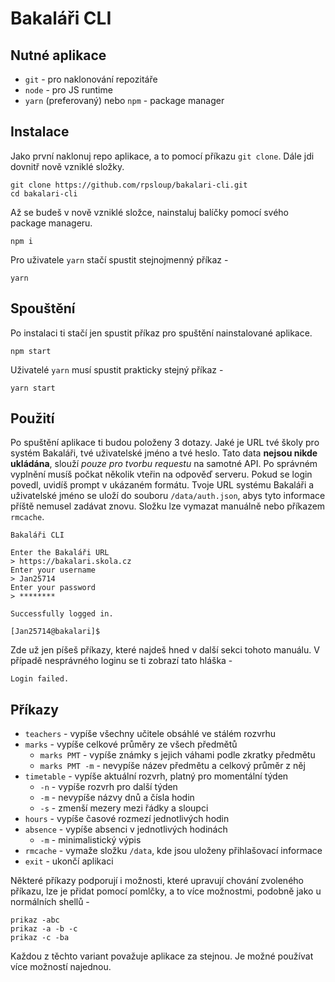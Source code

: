 # Bakaláři CLI

## Nutné aplikace

* `git` - pro naklonování repozitáře
* `node` - pro JS runtime
* `yarn` (preferovaný) nebo `npm` - package manager

## Instalace

Jako první naklonuj repo aplikace, a to pomocí příkazu `git clone`. Dále jdi dovnitř nově vzniklé složky.
```
git clone https://github.com/rpsloup/bakalari-cli.git
cd bakalari-cli
```

Až se budeš v nově vzniklé složce, nainstaluj balíčky pomocí svého package manageru.
```
npm i
```
Pro uživatele `yarn` stačí spustit stejnojmenný příkaz -
```
yarn
```

## Spouštění

Po instalaci ti stačí jen spustit příkaz pro spuštění nainstalované aplikace.
```
npm start
```
Uživatelé `yarn` musí spustit prakticky stejný příkaz -
```
yarn start
```

## Použití

Po spuštění aplikace ti budou položeny 3 dotazy. Jaké je URL tvé školy pro systém Bakaláři, tvé uživatelské jméno a tvé heslo.
Tato data **nejsou nikde ukládána**, slouží *pouze pro tvorbu requestu* na samotné API. Po správném vyplnění musíš počkat několik
vteřin na odpověď serveru. Pokud se login povedl, uvidíš prompt v ukázaném formátu. Tvoje URL systému Bakaláři a uživatelské jméno se
uloží do souboru `/data/auth.json`, abys tyto informace příště nemusel zadávat znovu. Složku lze vymazat manuálně nebo příkazem `rmcache`.

```
Bakaláři CLI

Enter the Bakaláři URL
> https://bakalari.skola.cz
Enter your username
> Jan25714
Enter your password
> ********

Successfully logged in.

[Jan25714@bakalari]$
```

Zde už jen píšeš příkazy, které najdeš hned v další sekci tohoto manuálu. V případě nesprávného loginu se ti zobrazí tato hláška -
```
Login failed.
```

## Příkazy

* `teachers` - vypíše všechny učitele obsáhlé ve stálém rozvrhu
* `marks` - vypíše celkové průměry ze všech předmětů
  * `marks PMT` - vypíše známky s jejich váhami podle zkratky předmětu
  * `marks PMT -m` - nevypíše název předmětu a celkový průměr z něj
* `timetable` - vypíše aktuální rozvrh, platný pro momentální týden
  * `-n` - vypíše rozvrh pro další týden
  * `-m` - nevypíše názvy dnů a čísla hodin
  * `-s` - zmenší mezery mezi řádky a sloupci
* `hours` - vypíše časové rozmezí jednotlivých hodin
* `absence` - vypíše absenci v jednotlivých hodinách
  * `-m` - minimalistický výpis
* `rmcache` - vymaže složku `/data`, kde jsou uloženy přihlašovací informace
* `exit` - ukončí aplikaci

Některé příkazy podporují i možnosti, které upravují chování zvoleného příkazu, lze je přidat pomocí pomlčky, a to více možnostmi,
podobně jako u normálních shellů -

```
prikaz -abc
prikaz -a -b -c
prikaz -c -ba
```

Každou z těchto variant považuje aplikace za stejnou. Je možné používat více možností najednou.
